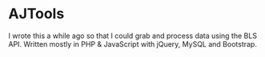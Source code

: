 # AJTools
I wrote this a while ago so that I could grab and process data using the BLS API.
Written mostly in PHP & JavaScript with jQuery, MySQL and Bootstrap.
